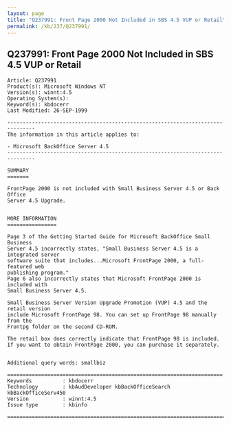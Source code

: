 ```yaml
---
layout: page
title: "Q237991: Front Page 2000 Not Included in SBS 4.5 VUP or Retail"
permalink: /kb/237/Q237991/
---
```


## Q237991: Front Page 2000 Not Included in SBS 4.5 VUP or Retail

	Article: Q237991
	Product(s): Microsoft Windows NT
	Version(s): winnt:4.5
	Operating System(s): 
	Keyword(s): kbdocerr
	Last Modified: 26-SEP-1999
	
	-------------------------------------------------------------------------------
	The information in this article applies to:
	
	- Microsoft BackOffice Server 4.5 
	-------------------------------------------------------------------------------
	
	SUMMARY
	=======
	
	FrontPage 2000 is not included with Small Business Server 4.5 or Back Office
	Server 4.5 Upgrade.
	
	
	MORE INFORMATION
	================
	
	Page 3 of the Getting Started Guide for Microsoft BackOffice Small Business
	Server 4.5 incorrectly states, "Small Business Server 4.5 is a integrated server
	software suite that includes...Microsoft FrontPage 2000, a full-featured web
	publishing program."
	Page 6 also incorrectly states that Microsoft FrontPage 2000 is included with
	Small Business Server 4.5.
	
	Small Business Server Version Upgrade Promotion (VUP) 4.5 and the retail version
	include Microsoft FrontPage 98. You can set up FrontPage 98 manually from the
	Frontpg folder on the second CD-ROM.
	
	The retail box does correctly indicate that FrontPage 98 is included.
	If you want to obtain FrontPage 2000, you can purchase it separately.
	
	
	Additional query words: smallbiz
	
	======================================================================
	Keywords          : kbdocerr 
	Technology        : kbAudDeveloper kbBackOfficeSearch kbBackOfficeServ450
	Version           : winnt:4.5
	Issue type        : kbinfo
	
	=============================================================================
	
